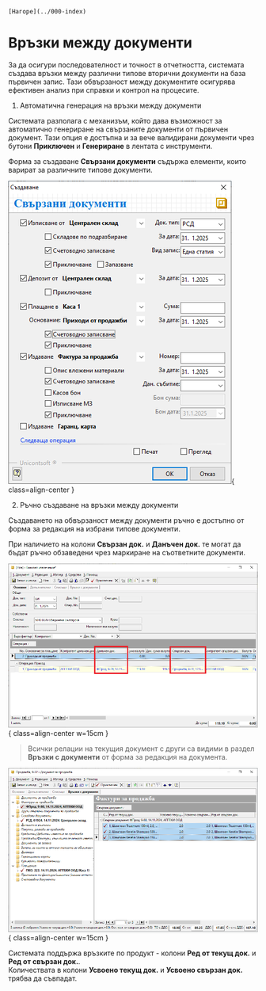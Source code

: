 ```{only} html
[Нагоре](../000-index)
```

# **Връзки между документи**

За да осигури последователност и точност в отчетността, системата създава връзки между различни типове вторични документи на база първичен запис. Тази обвързаност между документите осигурява ефективен анализ при справки и контрол на процесите.   

1) Автоматична генерация на връзки между документи   

Системата разполага с механизъм, който дава възможност за автоматично генериране на свързаните документи от първичен документ. Тази опция е достъпна и за вече валидирани документи чрез бутони **Приключен** и **Генериране** в лентата с инструменти.  

Форма за създаване **Свързани документи** съдържа елементи, които варират за различните типове документи.  

![](902-row-crosses1.png){ class=align-center }

2) Ръчно създаване на връзки между документи  

Създаването на обвързаност между документи ръчно е достъпно от форма за редакция на избрани типове документи.  

При наличието на колони **Свързан док.** и **Данъчен док.** те могат да бъдат ръчно обзаведени чрез маркиране на съответните документи.  

![](902-row-crosses2.png){ class=align-center w=15cm }

> Всички релации на текущия документ с други са видими в раздел **Връзки с документи** от форма за редакция на документа.  

![](902-row-crosses3.png){ class=align-center w=15cm }

Системата поддържа връзките по продукт - колони **Ред от текущ док.** и **Ред от свързан док.**.  
Количествата в колони **Усвоено текущ док.** и **Усвоено свързан док.** трябва да съвпадат.
